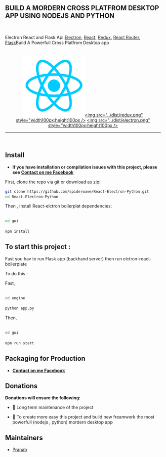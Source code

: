 

## BUILD A MORDERN CROSS PLATFROM DESKTOP APP USING NODEJS AND PYTHON 

<br>

<p>
  Electron React and Flask Api <a href="https://electron.atom.io/">Electron</a>, <a href="https://facebook.github.io/react/">React</a>, <a href="https://github.com/reactjs/redux">Redux</a>, <a href="https://github.com/reactjs/react-router">React Router</a>, <a href="https://flask.palletsprojects.com/en/1.1.x/">Flask</a>Build A Powerfull Cross Platfrom Desktop app 
</p>

<br>

<div align="center">
  <a href="https://facebook.github.io/react/"><img src="../dist/react.png" style="width100px;height100px /></a>

  <a href="https://redux.js.org/"><img src="../dist/redux.png" style="width100px;height100px /></a>
  <a href="https://www.electronjs.org/"><img src="../dist/electron.png" style="width100px;height100px /></a>

</div>

<hr />
<br />


## Install

- **If you have installation or compilation issues with this project, please see [Contact on me Facebook ](https://www.facebook.com/samu.sarkar2)**

First, clone the repo via git or download as zip:

```bash
git clone https://github.com/spiderwave/React-Electron-Python.git
cd React-Electron-Python 

```

Then , Install React-elctron boilerplat dependencies:

```bash

cd gui

npm install

```


## To start this project :
Fast you hav to run Flask app (backhand server) then run elctron-react-boilerplate 

To do this :

Fast,
```bash

cd engine 

python app.py

``` 
Then, 
```bash

cd gui  

npm run start

``` 



## Packaging for Production


- **[Contact on me Facebook ](https://www.facebook.com/samu.sarkar2)**


## Donations

**Donations will ensure the following:**

- 🔨 Long term maintenance of the project

- 🐛 To create more easy this project and build new freamwork the most powerfull (nodejs , python)  mordern desktop app


## Maintainers

- [Pranab](https://github.com/spiderwave)


